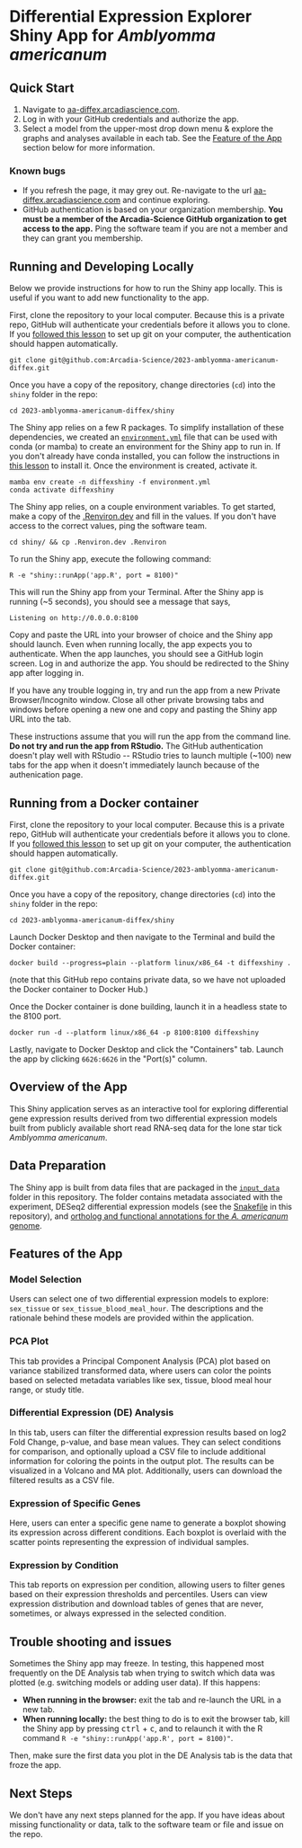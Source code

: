# Differential Expression Explorer Shiny App for _Amblyomma americanum_

## Quick Start

1. Navigate to [aa-diffex.arcadiascience.com](aa-diffex.arcadiascience.com).
2. Log in with your GitHub credentials and authorize the app.
3. Select a model from the upper-most drop down menu & explore the graphs and analyses available in each tab. See the [Feature of the App](#features-of-the-app) section below for more information.

### Known bugs

* If you refresh the page, it may grey out. Re-navigate to the url [aa-diffex.arcadiascience.com](aa-diffex.arcadiascience.com) and continue exploring.
* GitHub authentication is based on your organization membership. **You must be a member of the Arcadia-Science GitHub organization to get access to the app.** Ping the software team if you are not a member and they can grant you membership.

## Running and Developing Locally

Below we provide instructions for how to run the Shiny app locally.
This is useful if you want to add new functionality to the app.

First, clone the repository to your local computer.
Because this is a private repo, GitHub will authenticate your credentials before it allows you to clone.
If you [followed this lesson](https://training.arcadiascience.com/workshops/20220920-intro-to-git-and-github/lesson/) to set up git on your computer, the authentication should happen automatically.

```
git clone git@github.com:Arcadia-Science/2023-amblyomma-americanum-diffex.git
```

Once you have a copy of the repository, change directories (`cd`) into the `shiny` folder in the repo:

```
cd 2023-amblyomma-americanum-diffex/shiny
```

The Shiny app relies on a few R packages.
To simplify installation of these dependencies, we created an [`environment.yml`](./environment.yml) file that can be used with conda (or mamba) to create an environment for the Shiny app to run in.
If you don't already have conda installed, you can follow the instructions in [this lesson](https://training.arcadiascience.com/arcadia-users-group/20221017-conda/lesson/) to install it.
Once the environment is created, activate it.

```
mamba env create -n diffexshiny -f environment.yml
conda activate diffexshiny
```

The Shiny app relies, on a couple environment variables.
To get started, make a copy of the [.Renviron.dev](/shiny/.Renvrion.dev) and fill in the values.
If you don't have access to the correct values, ping the software team.

```
cd shiny/ && cp .Renviron.dev .Renviron
```

To run the Shiny app, execute the following command:

```
R -e "shiny::runApp('app.R', port = 8100)"
```

This will run the Shiny app from your Terminal.
After the Shiny app is running (~5 seconds), you should see a message that says,

```
Listening on http://0.0.0.0:8100
```

Copy and paste the URL into your browser of choice and the Shiny app should launch.
Even when running locally, the app expects you to authenticate.
When the app launches, you should see a GitHub login screen.
Log in and authorize the app.
You should be redirected to the Shiny app after logging in.

If you have any trouble logging in, try and run the app from a new Private Browser/Incognito window.
Close all other private browsing tabs and windows before opening a new one and copy and pasting the Shiny app URL into the tab.

These instructions assume that you will run the app from the command line.
**Do not try and run the app from RStudio.**
The GitHub authentication doesn't play well with RStudio -- RStudio tries to launch multiple (~100) new tabs for the app when it doesn't immediately launch because of the authenication page.

## Running from a Docker container

First, clone the repository to your local computer.
Because this is a private repo, GitHub will authenticate your credentials before it allows you to clone.
If you [followed this lesson](https://training.arcadiascience.com/workshops/20220920-intro-to-git-and-github/lesson/) to set up git on your computer, the authentication should happen automatically.

```
git clone git@github.com:Arcadia-Science/2023-amblyomma-americanum-diffex.git
```

Once you have a copy of the repository, change directories (`cd`) into the `shiny` folder in the repo:

```
cd 2023-amblyomma-americanum-diffex/shiny
```

Launch Docker Desktop and then navigate to the Terminal and build the Docker container:

```
docker build --progress=plain --platform linux/x86_64 -t diffexshiny .
```

(note that this GitHub repo contains private data, so we have not uploaded the Docker container to Docker Hub.)

Once the Docker container is done building, launch it in a headless state to the 8100 port.

```
docker run -d --platform linux/x86_64 -p 8100:8100 diffexshiny
```

Lastly, navigate to Docker Desktop and click the "Containers" tab.
Launch the app by clicking `6626:6626` in the "Port(s)" column.

## Overview of the App

This Shiny application serves as an interactive tool for exploring differential gene expression results derived from two differential expression models built from publicly available short read RNA-seq data for the lone star tick _Amblyomma americanum_.

## Data Preparation

The Shiny app is built from data files that are packaged in the [`input_data`](./input_data) folder in this repository.
The folder contains metadata associated with the experiment, DESeq2 differential expression models (see the [Snakefile](../Snakefile) in this repository), and [ortholog and functional annotations for the _A. americanum_ genome](https://github.com/Arcadia-Science/protein-data-curation).

## Features of the App

### Model Selection

Users can select one of two differential expression models to explore: `sex_tissue` or `sex_tissue_blood_meal_hour`.
The descriptions and the rationale behind these models are provided within the application.

### PCA Plot

This tab provides a Principal Component Analysis (PCA) plot based on variance stabilized transformed data, where users can color the points based on selected metadata variables like sex, tissue, blood meal hour range, or study title.

### Differential Expression (DE) Analysis

In this tab, users can filter the differential expression results based on log2 Fold Change, p-value, and base mean values.
They can select conditions for comparison, and optionally upload a CSV file to include additional information for coloring the points in the output plot.
The results can be visualized in a Volcano and MA plot.
Additionally, users can download the filtered results as a CSV file.

### Expression of Specific Genes

Here, users can enter a specific gene name to generate a boxplot showing its expression across different conditions.
Each boxplot is overlaid with the scatter points representing the expression of individual samples.

### Expression by Condition

This tab reports on expression per condition, allowing users to filter genes based on their expression thresholds and percentiles.
Users can view expression distribution and download tables of genes that are never, sometimes, or always expressed in the selected condition.

## Trouble shooting and issues

Sometimes the Shiny app may freeze.
In testing, this happened most frequently on the DE Analysis tab when trying to switch which data was plotted (e.g. switching models or adding user data).
If this happens:

* **When running in the browser:** exit the tab and re-launch the URL in a new tab.
* **When running locally:** the best thing to do is to exit the browser tab, kill the Shiny app by pressing <kbd>ctrl</kbd> + <kbd>c</kbd>, and to relaunch it with the R command `R -e "shiny::runApp('app.R', port = 8100)"`.

Then, make sure the first data you plot in the DE Analysis tab is the data that froze the app.

## Next Steps

We don't have any next steps planned for the app.
If you have ideas about missing functionality or data, talk to the software team or file and issue on the repo.
